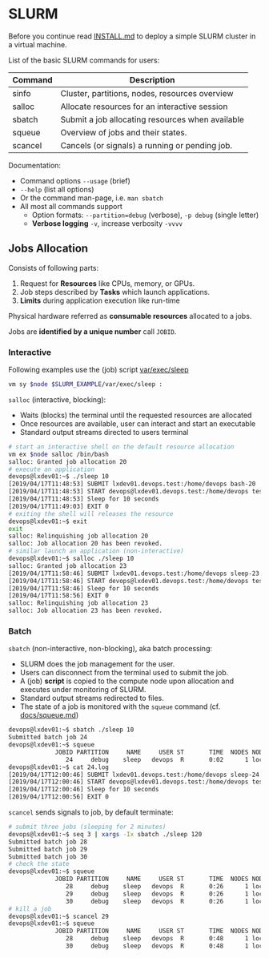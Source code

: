 # SLURM

Before you continue read [INSTALL.md](INSTALL.md) to deploy a simple SLURM
cluster in a virtual machine.

List of the basic SLURM commands for users:

Command  | Description
---------|---------------------------
sinfo    | Cluster, partitions, nodes, resources overview
salloc   | Allocate resources for an interactive session
sbatch   | Submit a job allocating resources when available
squeue   | Overview of jobs and their states.
scancel  | Cancels (or signals) a running or pending job.

Documentation: 

* Command options `--usage` (brief)
* `--help` (list all options)
* Or the command man-page, i.e. `man sbatch`
* All most all commands support
  -  Option formats: `--partition=debug` (verbose), `-p debug` (single letter)
  -  **Verbose logging** `-v`, increase verbosity `-vvvv`

## Jobs Allocation

Consists of following parts:

1. Request for **Resources** like CPUs, memory, or GPUs. 
2. Job steps described by **Tasks** which launch applications.
3. **Limits** during application execution like run-time 

Physical hardware referred as **consumable resources** allocated to a jobs.

Jobs are **identified by a unique number** call `JOBID`.

### Interactive

Following examples use the (job) script [var/exec/sleep](var/exec/sleep)

```bash
vm sy $node $SLURM_EXAMPLE/var/exec/sleep :
```

`salloc` (interactive, blocking):

* Waits (blocks) the terminal until the requested resources are allocated
* Once resources are available, user can interact and start an executable
* Standard output streams directed to users terminal

```bash
# start an interactive shell on the default resource allocation
vm ex $node salloc /bin/bash
salloc: Granted job allocation 20
# execute an application
devops@lxdev01:~$ ./sleep 10
[2019/04/17T11:48:53] SUBMIT lxdev01.devops.test:/home/devops bash-20
[2019/04/17T11:48:53] START devops@lxdev01.devops.test:/home/devops tester:debug
[2019/04/17T11:48:53] Sleep for 10 seconds
[2019/04/17T11:49:03] EXIT 0
# exiting the shell will releases the resource
devops@lxdev01:~$ exit
exit
salloc: Relinquishing job allocation 20
salloc: Job allocation 20 has been revoked.
# similar launch an application (non-interactive)
devops@lxdev01:~$ salloc ./sleep 10
salloc: Granted job allocation 23
[2019/04/17T11:58:46] SUBMIT lxdev01.devops.test:/home/devops sleep-23
[2019/04/17T11:58:46] START devops@lxdev01.devops.test:/home/devops tester:debug
[2019/04/17T11:58:46] Sleep for 10 seconds
[2019/04/17T11:58:56] EXIT 0
salloc: Relinquishing job allocation 23
salloc: Job allocation 23 has been revoked.
```

### Batch

`sbatch` (non-interactive, non-blocking), aka batch processing:

* SLURM does the job management for the user.
* Users can disconnect from the terminal used to submit the job.
* A (job) **script** is copied to the compute node upon allocation and
  executes under monitoring of SLURM.
* Standard output streams redirected to files.
* The state of a job is monitored with the `squeue` command (cf.
  [docs/squeue.md](docs/squeue.md))

```bash
devops@lxdev01:~$ sbatch ./sleep 10
Submitted batch job 24
devops@lxdev01:~$ squeue
             JOBID PARTITION     NAME     USER ST       TIME  NODES NODELIST(REASON)
                24     debug    sleep   devops  R       0:02      1 localhost
devops@lxdev01:~$ cat 24.log 
[2019/04/17T12:00:46] SUBMIT lxdev01.devops.test:/home/devops sleep-24
[2019/04/17T12:00:46] START devops@lxdev01.devops.test:/home/devops tester:debug
[2019/04/17T12:00:46] Sleep for 10 seconds
[2019/04/17T12:00:56] EXIT 0
```

`scancel` sends signals to job, by default terminate:

```bash
# submit three jobs (sleeping for 2 minutes)
devops@lxdev01:~$ seq 3 | xargs -Ix sbatch ./sleep 120
Submitted batch job 28
Submitted batch job 29
Submitted batch job 30
# check the state
devops@lxdev01:~$ squeue
             JOBID PARTITION     NAME     USER ST       TIME  NODES NODELIST(REASON)
                28     debug    sleep   devops  R       0:26      1 localhost
                29     debug    sleep   devops  R       0:26      1 localhost
                30     debug    sleep   devops  R       0:26      1 localhost
# kill a job
devops@lxdev01:~$ scancel 29
devops@lxdev01:~$ squeue
             JOBID PARTITION     NAME     USER ST       TIME  NODES NODELIST(REASON)
                28     debug    sleep   devops  R       0:48      1 localhost
                30     debug    sleep   devops  R       0:48      1 localhost
```







